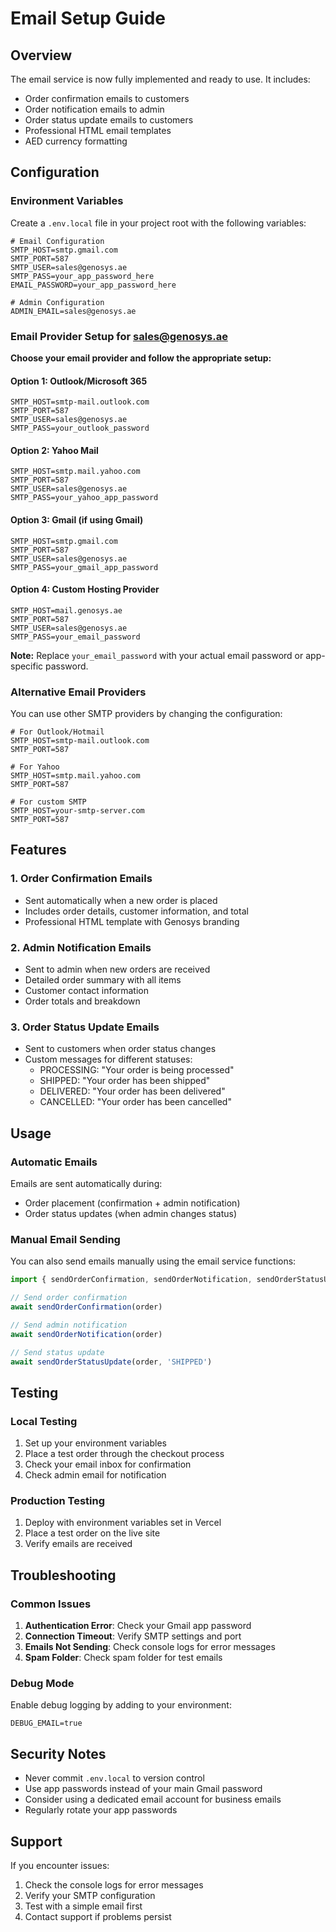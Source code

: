 # Email Setup Guide

## Overview
The email service is now fully implemented and ready to use. It includes:
- Order confirmation emails to customers
- Order notification emails to admin
- Order status update emails to customers
- Professional HTML email templates
- AED currency formatting

## Configuration

### Environment Variables
Create a `.env.local` file in your project root with the following variables:

```env
# Email Configuration
SMTP_HOST=smtp.gmail.com
SMTP_PORT=587
SMTP_USER=sales@genosys.ae
SMTP_PASS=your_app_password_here
EMAIL_PASSWORD=your_app_password_here

# Admin Configuration
ADMIN_EMAIL=sales@genosys.ae
```

### Email Provider Setup for sales@genosys.ae

**Choose your email provider and follow the appropriate setup:**

#### Option 1: Outlook/Microsoft 365
```env
SMTP_HOST=smtp-mail.outlook.com
SMTP_PORT=587
SMTP_USER=sales@genosys.ae
SMTP_PASS=your_outlook_password
```

#### Option 2: Yahoo Mail
```env
SMTP_HOST=smtp.mail.yahoo.com
SMTP_PORT=587
SMTP_USER=sales@genosys.ae
SMTP_PASS=your_yahoo_app_password
```

#### Option 3: Gmail (if using Gmail)
```env
SMTP_HOST=smtp.gmail.com
SMTP_PORT=587
SMTP_USER=sales@genosys.ae
SMTP_PASS=your_gmail_app_password
```

#### Option 4: Custom Hosting Provider
```env
SMTP_HOST=mail.genosys.ae
SMTP_PORT=587
SMTP_USER=sales@genosys.ae
SMTP_PASS=your_email_password
```

**Note:** Replace `your_email_password` with your actual email password or app-specific password.

### Alternative Email Providers
You can use other SMTP providers by changing the configuration:

```env
# For Outlook/Hotmail
SMTP_HOST=smtp-mail.outlook.com
SMTP_PORT=587

# For Yahoo
SMTP_HOST=smtp.mail.yahoo.com
SMTP_PORT=587

# For custom SMTP
SMTP_HOST=your-smtp-server.com
SMTP_PORT=587
```

## Features

### 1. Order Confirmation Emails
- Sent automatically when a new order is placed
- Includes order details, customer information, and total
- Professional HTML template with Genosys branding

### 2. Admin Notification Emails
- Sent to admin when new orders are received
- Detailed order summary with all items
- Customer contact information
- Order totals and breakdown

### 3. Order Status Update Emails
- Sent to customers when order status changes
- Custom messages for different statuses:
  - PROCESSING: "Your order is being processed"
  - SHIPPED: "Your order has been shipped"
  - DELIVERED: "Your order has been delivered"
  - CANCELLED: "Your order has been cancelled"

## Usage

### Automatic Emails
Emails are sent automatically during:
- Order placement (confirmation + admin notification)
- Order status updates (when admin changes status)

### Manual Email Sending
You can also send emails manually using the email service functions:

```typescript
import { sendOrderConfirmation, sendOrderNotification, sendOrderStatusUpdate } from '@/lib/emailService'

// Send order confirmation
await sendOrderConfirmation(order)

// Send admin notification
await sendOrderNotification(order)

// Send status update
await sendOrderStatusUpdate(order, 'SHIPPED')
```

## Testing

### Local Testing
1. Set up your environment variables
2. Place a test order through the checkout process
3. Check your email inbox for confirmation
4. Check admin email for notification

### Production Testing
1. Deploy with environment variables set in Vercel
2. Place a test order on the live site
3. Verify emails are received

## Troubleshooting

### Common Issues
1. **Authentication Error**: Check your Gmail app password
2. **Connection Timeout**: Verify SMTP settings and port
3. **Emails Not Sending**: Check console logs for error messages
4. **Spam Folder**: Check spam folder for test emails

### Debug Mode
Enable debug logging by adding to your environment:
```env
DEBUG_EMAIL=true
```

## Security Notes
- Never commit `.env.local` to version control
- Use app passwords instead of your main Gmail password
- Consider using a dedicated email account for business emails
- Regularly rotate your app passwords

## Support
If you encounter issues:
1. Check the console logs for error messages
2. Verify your SMTP configuration
3. Test with a simple email first
4. Contact support if problems persist
